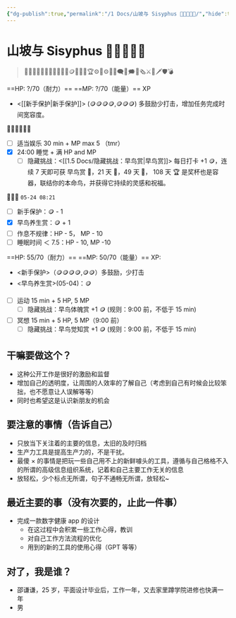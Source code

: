 ```yaml
---
{"dg-publish":true,"permalink":"/1 Docs/山坡与 Sisyphus 🤚🤚🏼🤚🏻/","hide":true,"tags":["gardenEntry"],"created":"2023-05-22T01:33:40.331+08:00","updated":"2023-05-24T08:56:59.858+08:00"}
---
```



# 山坡与 Sisyphus 🤚🤚🏼🤚🏻

> 🤚🤚🏼🤚🏻🤚🤚🏼🤚🏻💎🪙🥉🥈🥇🏆⚙️🎲⚙🎲💬🗨💭🗯️📰🗞️⚔️🏹🗡️🛡️💣

==HP: ?/70（耐力）==
==MP: ?/70（能量）==
XP
- <[[新手保护\|新手保护]]> (🪙🪙🪙🪙,🪙🪙🪙) 多鼓励少打击，增加任务完成时间宽容度。

🤚🏻🤚🏻🤚🏻

- [ ] 适当娱乐 30 min + MP max 5 （tmr）
- [x] 24:00 睡觉 + 满 HP and MP
  - [ ] 隐藏挑战：<[[1.5 Docs/隐藏挑战：早鸟赏\|早鸟赏]]> 每日打卡 +1 🪙，连续 7 天即可获 早鸟赏 🥉，21 天 🥈，49 天 🥇， 108 天 🏆 是奖杯也是容器，联结你的本命鸟，并获得它持续的灵感和祝福。

🤚🤚🤚 `05-24 08:21`

- [ ] 新手保护：🪙 - 1
- [x] 早鸟养生赏：🪙 + 1  
- [ ] 作息不规律：HP - 5， MP - 10
- [ ] 睡眠时间 ＜ 7.5：HP - 10, MP -10

==HP: 55/70（耐力）==
==MP: 50/70（能量）==
XP: 
- <新手保护>（🪙🪙🪙🪙,🪙🪙）多鼓励，少打击
- <早鸟养生赏>(05-04)：🪙

- [ ] 运动 15 min + 5 HP, 5 MP 
	- [ ] 隐藏挑战：早鸟体魄赏 +1 🪙 (规则：9:00 前，不低于 15 min)
- [ ] 冥想 15 min + 5 HP, 5 MP（9:00 前）
	- [ ] 隐藏挑战：早鸟觉知赏 +1 🪙 (规则：9:00 前，不低于 15 min)

## 干嘛要做这个？

- 这种公开工作是很好的激励和监督
- 增加自己的透明度，让周围的人效率的了解自己（考虑到自己有时候会比较笨拙，也不愿意让人误解等等）
- 同时也希望这是认识新朋友的机会

## 要注意的事情（告诉自己）

- 只放当下关注着的主要的信息，太旧的及时归档
- 生产力工具是提高生产力的，不是干扰。
- 最傻 × 的事情是把玩一些自己用不上的新鲜噱头的工具，遵循与自己格格不入的所谓的高级信息组织系统，记着和自己主要工作无关的信息
- 放轻松，少个标点无所谓，句子不通畅无所谓，放轻松~

## 最近主要的事（没有次要的，止此一件事）

- 完成一款数字健康 app 的设计
  - 在这过程中会积累一些工作心得，教训
  - 对自己工作方法流程的优化
  - 用到的新的工具的使用心得（GPT 等等）

## 对了，我是谁？

- 邵谦谦，25 岁，平面设计毕业后，工作一年，又去家里蹲学院进修也快满一年
- 男
